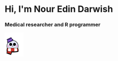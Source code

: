 # Hi, I'm Nour Edin Darwish
### Medical researcher and R programmer
<img src="https://raw.githubusercontent.com/adqe404/BrawlStarsAnimatedPins/refs/heads/master/Player%20Pins/Campaigns/BRAWLIDAYS/Gifs/emoji_brawlmas_thanks.gif" width="60">
